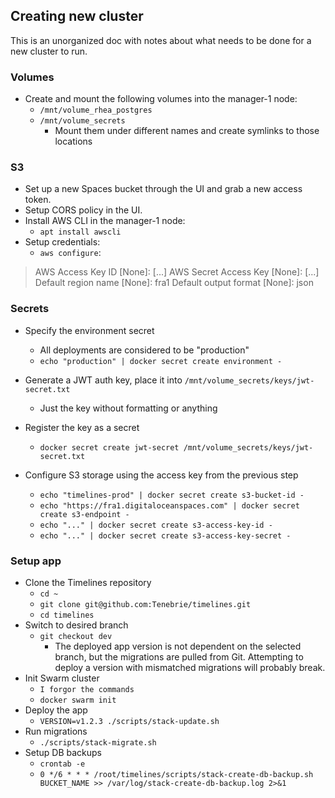## Creating new cluster

This is an unorganized doc with notes about what needs to be done for a new cluster to run.

### Volumes

- Create and mount the following volumes into the manager-1 node:
  - `/mnt/volume_rhea_postgres`
  - `/mnt/volume_secrets`
    - Mount them under different names and create symlinks to those locations


### S3
- Set up a new Spaces bucket through the UI and grab a new access token.
- Setup CORS policy in the UI.
- Install AWS CLI in the manager-1 node:
  - `apt install awscli`
- Setup credentials:
  - `aws configure`:

> AWS Access Key ID [None]: [...]
> AWS Secret Access Key [None]: [...]
> Default region name [None]: fra1
> Default output format [None]: json

### Secrets

- Specify the environment secret
  - All deployments are considered to be "production"
  - `echo "production" | docker secret create environment -`

- Generate a JWT auth key, place it into `/mnt/volume_secrets/keys/jwt-secret.txt`
  - Just the key without formatting or anything
- Register the key as a secret
  - `docker secret create jwt-secret /mnt/volume_secrets/keys/jwt-secret.txt`

- Configure S3 storage using the access key from the previous step
  - `echo "timelines-prod" | docker secret create s3-bucket-id -`
  - `echo "https://fra1.digitaloceanspaces.com" | docker secret create s3-endpoint -`
  - `echo "..." | docker secret create s3-access-key-id -`
  - `echo "..." | docker secret create s3-access-key-secret -`

### Setup app

- Clone the Timelines repository
  - `cd ~`
  - `git clone git@github.com:Tenebrie/timelines.git`
  - `cd timelines`
- Switch to desired branch
  - `git checkout dev`
    - The deployed app version is not dependent on the selected branch, but the migrations are pulled from Git. Attempting to deploy a version with mismatched migrations will probably break.
- Init Swarm cluster
  - `I forgor the commands`
  - `docker swarm init`
- Deploy the app
  - `VERSION=v1.2.3 ./scripts/stack-update.sh`
- Run migrations
  - `./scripts/stack-migrate.sh`
- Setup DB backups
  - `crontab -e`
  - `0 */6 * * * /root/timelines/scripts/stack-create-db-backup.sh BUCKET_NAME >> /var/log/stack-create-db-backup.log 2>&1`